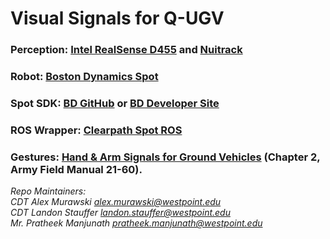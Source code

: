 # Visual Signals for Q-UGV
### Perception: [Intel RealSense D455](https://www.intelrealsense.com/depth-camera-d455f/) and [Nuitrack](https://nuitrack.com/)

### Robot: [Boston Dynamics Spot](https://bostondynamics.com/products/spot/)
### Spot SDK: [BD GitHub](https://github.com/boston-dynamics/spot-sdk/blob/master/docs/python/quickstart.md) or [BD Developer Site](https://dev.bostondynamics.com/)
### ROS Wrapper: [Clearpath Spot ROS](https://www.clearpathrobotics.com/assets/guides/melodic/spot-ros/index.html#)

### Gestures: [Hand & Arm Signals for Ground Vehicles](https://armypubs.army.mil/epubs/DR_pubs/DR_a/pdf/web/ARN2747_TC%203-21x60%20FINAL%20WEB.pdf) (Chapter 2, Army Field Manual 21-60).

*Repo Maintainers:<br>
CDT Alex Murawski
alex.murawski@westpoint.edu<br>
CDT Landon Stauffer
landon.stauffer@westpoint.edu<br>
Mr. Pratheek Manjunath
pratheek.manjunath@westpoint.edu*
